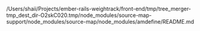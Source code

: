 /Users/shaii/Projects/ember-rails-weightrack/front-end/tmp/tree_merger-tmp_dest_dir-O2skC020.tmp/node_modules/source-map-support/node_modules/source-map/node_modules/amdefine/README.md
